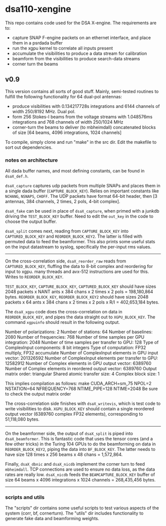 # dsa110-xengine

This repo contains code used for the DSA X-engine. The requirements are to:
 - capture SNAP F-engine packets on an ethernet interface, and place them in a psrdada buffer
 - run the xgpu kernel to correlate all inputs present
 - accumulate the visibilities to produce a data stream for calibration
 - beamform from the visibilities to produce search-data streams
 - corner turn the beams
 
 ## v0.9
 
 This version contains all sorts of good stuff. Mainly, semi-tested routines to fulfill the following functionality for 64 dual-pol antennas:
  - produce visibilities with 0.134217728s integrations and 6144 channels of width 250/8192 MHz. Dual pol.
  - form 256 Stokes-I beams from the voltage streams with 1.048576ms integrations and 768 channels of width 250/1024 MHz 
  - corner-turn the beams to deliver (to mbheimdall) concatenated blocks of size [64 beams, 4096 integrations, 1024 channels]
  
 To compile, simply clone and run "make" in the src dir. Edit the makefile to sort out dependencies.
 
 ### notes on architecture
 
 All dada buffer names, and most defining constants, can be found in `dsaX_def.h`.
 
 `dsaX_capture` captures udp packets from multiple SNAPs and places them in a single dada buffer (`CAPTURE_BLOCK_KEY`). Relies on important constants like `NCHANG`, `NSNAPS`, `CHOFF`. The UDP packets have format 64-bit header, then [3 antennas, 384 channels, 2 times, 2 pols, 4-bit complex]. 
 
 `dsaX_fake` can be used in place of `dsaX_capture`, when primed with a junkdb driving the `TEST_BLOCK_KEY` buffer. Need to edit the `out_key` in the code to choose the output buffer.  
 
 `dsaX_split` comes next, reading from `CAPTURE_BLOCK_KEY` into `CAPTURED_BLOCK_KEY` and `REORDER_BLOCK_KEY2`. The latter is filled with permuted data to feed the beamformer. This also prints some useful stats on the input datastream to syslog, specifically the per-input rms values. 
 
 ---
 
 On the cross-correlation side, `dsaX_reorder_raw` reads from `CAPTURED_BLOCK_KEY`, fluffing the data to 8-bit complex and reordering for input to xgpu. many threads and avx-512 instructions are used for this. Writes to `REORDER_BLOCK_KEY`.
 
`TEST_BLOCK_KEY`, `CAPTURE_BLOCK_KEY`, `CAPTURED_BLOCK_KEY` should have sizes 2048 packets x NANT ants x 384 chans x 2 times x 2 pols = 198,180,864 bytes.  `REORDER_BLOCK_KEY`, `REORDER_BLOCK_KEY2` should have sizes 2048 packets x 64 ants x 384 chans x 2 times x 2 pols x R/I = 402,653,184 bytes. 

The `dsaX_xgpu` code does the cross-correlation on data in `REORDER_BLOCK_KEY`, and pipes the data straight out to `XGPU_BLOCK_KEY`. The command `xgpuinfo` should result in the following output.

Number of polarizations: 2
Number of stations: 64
Number of baselines: 2080
Number of frequencies: 768
Number of time samples per GPU integration: 2048
Number of time samples per transfer to GPU: 128
Type of ComplexInput components: 8 bit integers
Type of computation: FP32 multiply, FP32 accumulate
Number of ComplexInput elements in GPU input vector: 201326592
Number of ComplexInput elements per transfer to GPU: 12582912
Number of Complex elements in GPU output vector: 6389760
Number of Complex elements in reordered output vector: 6389760
Output matrix order: triangular
Shared atomic transfer size: 4
Complex block size: 1

This implies compilation as follows:
make CUDA_ARCH=sm_75 NPOL=2 NSTATION=64 NFREQUENCY=768 NTIME_PIPE=128 NTIME=2048
Be sure to check the output matrix order

The cross-correlation side finishes with `dsaX_writevis`, which is test code to write visibilities to disk. `XGPU_BLOCK_KEY` should contain a single reordered output vector (6389760 complex FP32 elements), corresponding to 51,118,080 bytes. 

---

On the beamformer side, the output of `dsaX_split` is piped into `dsaX_beamformer`. This is fantastic code that uses the tensor cores (and a few other tricks) in the Turing 104 GPUs to do the beamforming on data in `REORDER_BLOCK_KEY2`, piping the data into `BF_BLOCK_KEY`. The latter needs to have size 128 times x 256 beams x 48 chans = 1,572,864. 

Finally, `dsaX_dbnic` and `dsaX_nicdb` implement the corner turn to feed `mbheimdall`. TCP connections are used to ensure no data loss, as the data rates are really low. `dsaX_nicdb` feeds the `BEAMCAPTURE_BLOCK_KEY` buffer of size 64 beams x 4096 integrations x 1024 channels = 268,435,456 bytes. 

---

### scripts and utils

The "scripts" dir contains some useful scripts to test various aspects of the system (corr, bf, cornerturn). The "utils" dir includes functionality to generate fake data and beamforming weights. 



 
 
 

